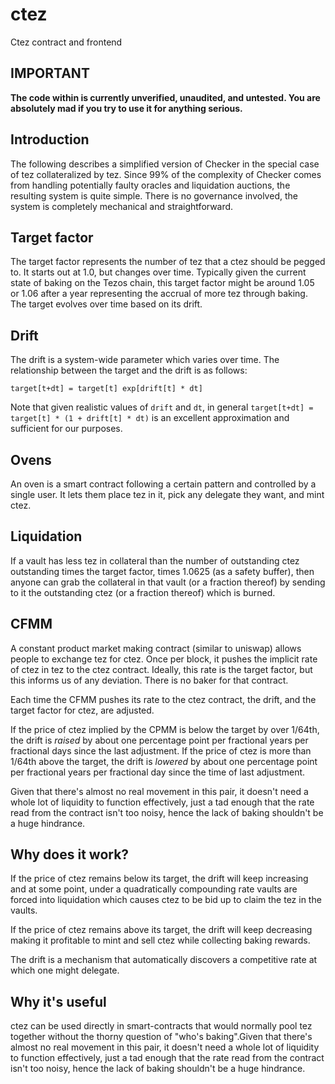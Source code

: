 # ctez
Ctez contract and frontend

## IMPORTANT

**The code within is currently unverified, unaudited, and untested.
You are absolutely mad if you try to use it for anything serious.**

## Introduction

The following describes a simplified version of Checker in the special case of tez collateralized by tez. Since 99% of the complexity of Checker comes from handling potentially faulty oracles and liquidation auctions, the resulting system is quite simple. There is no governance involved, the system is completely mechanical and straightforward.

## Target factor

The target factor represents the number of tez that a ctez should be pegged to. It starts out at 1.0, but changes over time. Typically given the current state of baking on the Tezos chain, this target factor might be around 1.05 or 1.06 after a year representing the accrual of more tez through baking. The target evolves over time based on its drift.

## Drift

The drift is a system-wide parameter which varies over time. The relationship between the target and the drift is as follows:

`target[t+dt] = target[t] exp[drift[t] * dt]`

Note that given realistic values of `drift` and `dt`, in general `target[t+dt] = target[t] * (1 + drift[t] * dt)` is an excellent approximation and sufficient for our purposes.

## Ovens

An oven is a smart contract following a certain pattern and controlled by a single user. It lets them place tez in it, pick any delegate they want, and mint ctez.

## Liquidation

If a vault has less tez in collateral than the number of outstanding ctez outstanding times the target factor, times 1.0625 (as a safety buffer), then anyone can grab the collateral in that vault (or a fraction thereof) by sending to it the outstanding ctez (or a fraction thereof) which is burned.

## CFMM

A constant product market making contract (similar to uniswap) allows people to exchange tez for ctez. Once per block, it pushes the implicit rate of ctez in tez to the ctez contract. Ideally, this rate is the target factor, but this informs us of any deviation. There is no baker for that contract.

Each time the CFMM pushes its rate to the ctez contract, the drift, and the target factor for ctez, are adjusted.

If the price of ctez implied by the CPMM is below the target by over 1/64th, the drift is *raised* by about one percentage point per fractional years per fractional days since the last adjustment. If the price of ctez is more than 1/64th above the target, the drift is *lowered* by about one percentage point per fractional years per fractional day since the time of last adjustment.

Given that there's almost no real movement in this pair, it doesn't need a whole lot of liquidity to function effectively, just a tad enough that the rate read from the contract isn't too noisy, hence the lack of baking shouldn't be a huge hindrance.

## Why does it work?

If the price of ctez remains below its target, the drift will keep increasing and at some point, under a quadratically compounding rate vaults are forced into liquidation which causes ctez to be bid up to claim the tez in the vaults. 

If the price of ctez remains above its target, the drift will keep decreasing making it profitable to mint and sell ctez while collecting baking rewards.

The drift is a mechanism that automatically discovers a competitive rate at which one might delegate.

## Why it's useful

ctez can be used directly in smart-contracts that would normally pool tez together without the thorny question of "who's baking".Given that there's almost no real movement in this pair, it doesn't need a whole lot of liquidity to function effectively, just a tad enough that the rate read from the contract isn't too noisy, hence the lack of baking shouldn't be a huge hindrance.
